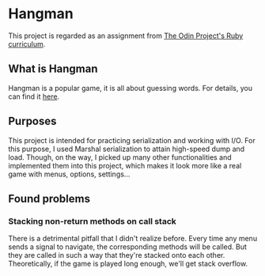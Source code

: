 # Hangman
This project is regarded as an assignment from [The Odin Project's Ruby curriculum](https://www.theodinproject.com/lessons/ruby-hangman).

## What is Hangman
Hangman is a popular game, it is all about guessing words. For details, you can find it [here](https://en.wikipedia.org/wiki/Hangman_(game)).

## Purposes
This project is intended for practicing serialization and working with I/O. For this purpose, I used Marshal serialization to attain high-speed dump and load.
Though, on the way, I picked up many other functionalities and implemented them into this project, which makes it look more like a real game with menus, options, settings...

## Found problems
### Stacking non-return methods on call stack
There is a detrimental pitfall that I didn't realize before.
Every time any menu sends a signal to navigate, the corresponding methods will be called. But they are called in such a way that they're stacked onto each other.
Theoretically, if the game is played long enough, we'll get stack overflow.